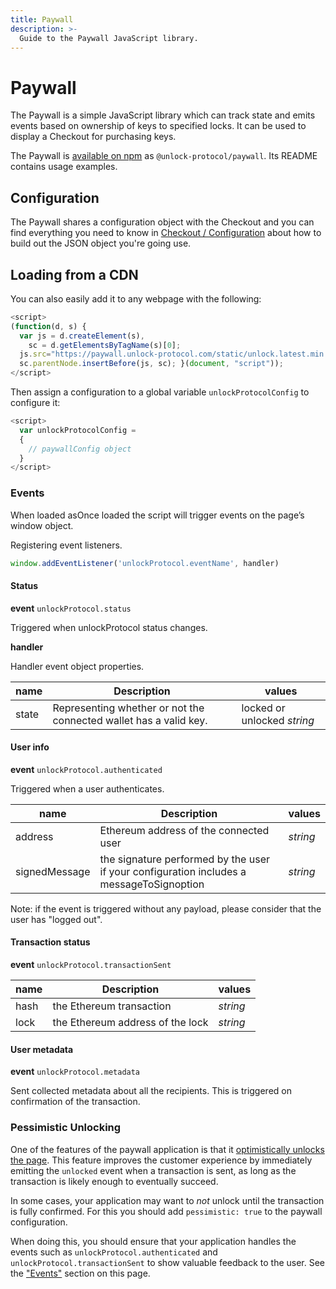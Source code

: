 ```yaml
---
title: Paywall
description: >-
  Guide to the Paywall JavaScript library.
---
```


# Paywall

The Paywall is a simple JavaScript library which can track state and emits events based on ownership of keys to specified locks. It can be used to display a Checkout for purchasing keys.

The Paywall is [available on npm](https://www.npmjs.com/package/@unlock-protocol/paywall) as `@unlock-protocol/paywall`. Its README contains usage examples.

## Configuration

The Paywall shares a configuration object with the Checkout and you can find everything you need to know in [Checkout / Configuration](/tools/checkout/configuration#the-paywallconfig-object) about how to build out the JSON object you're going use.

## Loading from a CDN

You can also easily add it to any webpage with the following:

```javascript
<script>
(function(d, s) {
  var js = d.createElement(s),
    sc = d.getElementsByTagName(s)[0];
  js.src="https://paywall.unlock-protocol.com/static/unlock.latest.min.js";
  sc.parentNode.insertBefore(js, sc); }(document, "script"));
</script>
```

Then assign a configuration to a global variable `unlockProtocolConfig` to configure it:

```javascript
<script>
  var unlockProtocolConfig =
  {
    // paywallConfig object
  }
</script>
```

### Events

When loaded asOnce loaded the script will trigger events on the page’s ​window​ object.

Registering event listeners.

```javascript
window.addEventListener('unlockProtocol.eventName', handler)
```

#### Status

**event** `unlockProtocol.status`

Triggered when unlockProtocol status changes.

**handler**

Handler event object properties.

| name  | Description                                                       | values                      |
| ----- | ----------------------------------------------------------------- | --------------------------- |
| state | Representing whether or not the connected wallet has a valid key. | locked or unlocked _string_ |

#### User info

**event** `unlockProtocol.authenticated`

Triggered when a user authenticates.

| name          | Description                                                                              | values   |
| ------------- | ---------------------------------------------------------------------------------------- | -------- |
| address       | Ethereum address of the connected user                                                   | _string_ |
| signedMessage | the signature performed by the user if your configuration includes a messageToSignoption | _string_ |

Note: if the event is triggered without any payload, please consider that the user has "logged out".

#### Transaction status

**event** `unlockProtocol.transactionSent`

| name | Description                      | values   |
| ---- | -------------------------------- | -------- |
| hash | the Ethereum transaction         | _string_ |
| lock | the Ethereum address of the lock | _string_ |

#### User metadata

**event** `unlockProtocol.metadata`

Sent collected metadata about all the recipients. This is triggered on confirmation of the transaction.

### Pessimistic Unlocking

One of the features of the paywall application is that it [optimistically unlocks the page](https://unlock-protocol.com/blog/hello-optimistic-unlocking/). This feature improves the customer experience by immediately emitting the `unlocked` event when a transaction is sent, as long as the transaction is likely enough to eventually succeed.

In some cases, your application may want to _not_ unlock until the transaction is fully confirmed. For this you should add `pessimistic: true` to the paywall configuration.

When doing this, you should ensure that your application handles the events such as `unlockProtocol.authenticated` and `unlockProtocol.transactionSent` to show valuable feedback to the user. See the ["Events"](#events) section on this page.
